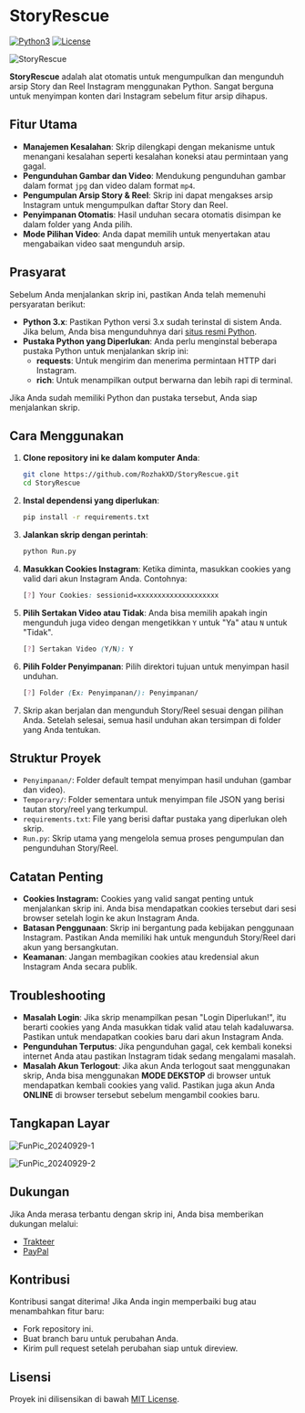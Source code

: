 # StoryRescue
[![Python3](https://img.shields.io/badge/Python-3.x-blue.svg)](https://www.python.org/)
[![License](https://img.shields.io/badge/License-MIT-green.svg)](https://opensource.org/licenses/MIT)

![StoryRescue](https://github.com/user-attachments/assets/43f40bb1-f8b2-4dbd-812a-1dbaaf46f23a)

**StoryRescue** adalah alat otomatis untuk mengumpulkan dan mengunduh arsip Story dan Reel Instagram menggunakan Python. Sangat berguna untuk menyimpan konten dari Instagram sebelum fitur arsip dihapus.

## Fitur Utama
- **Manajemen Kesalahan**: Skrip dilengkapi dengan mekanisme untuk menangani kesalahan seperti kesalahan koneksi atau permintaan yang gagal.
- **Pengunduhan Gambar dan Video**: Mendukung pengunduhan gambar dalam format `jpg` dan video dalam format `mp4`.
- **Pengumpulan Arsip Story & Reel**: Skrip ini dapat mengakses arsip Instagram untuk mengumpulkan daftar Story dan Reel.
- **Penyimpanan Otomatis**: Hasil unduhan secara otomatis disimpan ke dalam folder yang Anda pilih.
- **Mode Pilihan Video**: Anda dapat memilih untuk menyertakan atau mengabaikan video saat mengunduh arsip.

## Prasyarat
Sebelum Anda menjalankan skrip ini, pastikan Anda telah memenuhi persyaratan berikut:

- **Python 3.x**: Pastikan Python versi 3.x sudah terinstal di sistem Anda. Jika belum, Anda bisa mengunduhnya dari [situs resmi Python](https://www.python.org/downloads/).
- **Pustaka Python yang Diperlukan**: Anda perlu menginstal beberapa pustaka Python untuk menjalankan skrip ini:
    - **requests**: Untuk mengirim dan menerima permintaan HTTP dari Instagram.
    - **rich**: Untuk menampilkan output berwarna dan lebih rapi di terminal.

Jika Anda sudah memiliki Python dan pustaka tersebut, Anda siap menjalankan skrip.

## Cara Menggunakan
1. **Clone repository ini ke dalam komputer Anda**:
    ```bash
    git clone https://github.com/RozhakXD/StoryRescue.git
    cd StoryRescue
    ```
2. **Instal dependensi yang diperlukan**:
    ```bash
    pip install -r requirements.txt
    ```
3. **Jalankan skrip dengan perintah**:
    ```bash
    python Run.py
    ```
4. **Masukkan Cookies Instagram**: Ketika diminta, masukkan cookies yang valid dari akun Instagram Anda. Contohnya:
    ```css
    [?] Your Cookies: sessionid=xxxxxxxxxxxxxxxxxxxx
    ```
5. **Pilih Sertakan Video atau Tidak**: Anda bisa memilih apakah ingin mengunduh juga video dengan mengetikkan `Y` untuk "Ya" atau `N` untuk "Tidak".
    ```css
    [?] Sertakan Video (Y/N): Y
    ```
6. **Pilih Folder Penyimpanan**: Pilih direktori tujuan untuk menyimpan hasil unduhan.
    ```css
    [?] Folder (Ex: Penyimpanan/): Penyimpanan/
    ```
7. Skrip akan berjalan dan mengunduh Story/Reel sesuai dengan pilihan Anda. Setelah selesai, semua hasil unduhan akan tersimpan di folder yang Anda tentukan.

## Struktur Proyek
- `Penyimpanan/`: Folder default tempat menyimpan hasil unduhan (gambar dan video).
- `Temporary/`: Folder sementara untuk menyimpan file JSON yang berisi tautan story/reel yang terkumpul.
- `requirements.txt`: File yang berisi daftar pustaka yang diperlukan oleh skrip.
- `Run.py`: Skrip utama yang mengelola semua proses pengumpulan dan pengunduhan Story/Reel.

## Catatan Penting
- **Cookies Instagram:** Cookies yang valid sangat penting untuk menjalankan skrip ini. Anda bisa mendapatkan cookies tersebut dari sesi browser setelah login ke akun Instagram Anda.
- **Batasan Penggunaan**: Skrip ini bergantung pada kebijakan penggunaan Instagram. Pastikan Anda memiliki hak untuk mengunduh Story/Reel dari akun yang bersangkutan.
- **Keamanan**: Jangan membagikan cookies atau kredensial akun Instagram Anda secara publik.

## Troubleshooting
- **Masalah Login**: Jika skrip menampilkan pesan "Login Diperlukan!", itu berarti cookies yang Anda masukkan tidak valid atau telah kadaluwarsa. Pastikan untuk mendapatkan cookies baru dari akun Instagram Anda.
- **Pengunduhan Terputus**: Jika pengunduhan gagal, cek kembali koneksi internet Anda atau pastikan Instagram tidak sedang mengalami masalah.
- **Masalah Akun Terlogout**: Jika akun Anda terlogout saat menggunakan skrip, Anda bisa menggunakan **MODE DEKSTOP** di browser untuk mendapatkan kembali cookies yang valid. Pastikan juga akun Anda **ONLINE** di browser tersebut sebelum mengambil cookies baru.

## Tangkapan Layar
![FunPic_20240929-1](https://github.com/user-attachments/assets/775f3ae9-7f42-4c8d-988a-cbf58b574bf6)

![FunPic_20240929-2](https://github.com/user-attachments/assets/aed17e72-a6e6-4818-ae07-0b934841f8f1)

## Dukungan
Jika Anda merasa terbantu dengan skrip ini, Anda bisa memberikan dukungan melalui:

- [Trakteer](https://trakteer.id/rozhak_official/tip)
- [PayPal](https://paypal.me/rozhak9)

## Kontribusi
Kontribusi sangat diterima! Jika Anda ingin memperbaiki bug atau menambahkan fitur baru:
- Fork repository ini.
- Buat branch baru untuk perubahan Anda.
- Kirim pull request setelah perubahan siap untuk direview.

## Lisensi
Proyek ini dilisensikan di bawah [MIT License](https://github.com/RozhakXD/StoryRescue?tab=MIT-1-ov-file).
